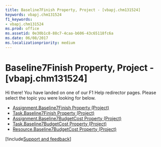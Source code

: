 ```yaml
---
title: Baseline7Finish Property, Project - [vbapj.chm131524]
keywords: vbapj.chm131524
f1_keywords:
- vbapj.chm131524
ms.prod: office
ms.assetid: 0e30b1c8-88c7-4caa-b606-43c65118fc6a
ms.date: 06/08/2017
ms.localizationpriority: medium
---
```



# Baseline7Finish Property, Project - [vbapj.chm131524]

Hi there! You have landed on one of our F1 Help redirector pages. Please select the topic you were looking for below.

- [Assignment.Baseline7Finish Property (Project)](https://msdn.microsoft.com/library/c982594c-0086-8468-ce6e-51e8c2a46f4f%28Office.15%29.aspx)
- [Task.Baseline7Finish Property (Project)](https://msdn.microsoft.com/library/36cd169b-497b-d82f-c81a-e0f7e2bc2a59%28Office.15%29.aspx)
- [Assignment.Baseline7BudgetCost Property (Project)](https://msdn.microsoft.com/library/b3710f3b-8502-5af3-76df-4b87d22ce5ea%28Office.15%29.aspx)
- [Task.Baseline7BudgetCost Property (Project)](https://msdn.microsoft.com/library/a9685887-d3d0-4ce8-cc0b-efdc77956be8%28Office.15%29.aspx)
- [Resource.Baseline7BudgetCost Property (Project)](https://msdn.microsoft.com/library/1b58f2f0-474d-7800-6fce-fd6d56ceee0a%28Office.15%29.aspx)

[!include[Support and feedback](~/includes/feedback-boilerplate.md)]